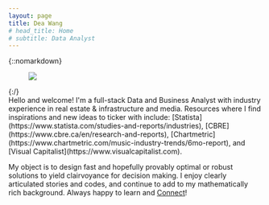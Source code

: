 ```yaml
---
layout: page
title: Dea Wang
# head_title: Home
# subtitle: Data Analyst
---
```


<div class="pretty-links">

{::nomarkdown} 
<figure class="site-profile">
    <img src="{{ site.baseurl }}/assets/img/profile.jpg">
</figure>
{:/}

<div class="lead lead-about">
Hello and welcome! I'm a full-stack Data and Business Analyst with industry experience in real estate & infrastructure and media. Resources where I find inspirations and new ideas to ticker with include: [Statista](https://www.statista.com/studies-and-reports/industries), [CBRE](https://www.cbre.ca/en/research-and-reports), [Chartmetric](https://www.chartmetric.com/music-industry-trends/6mo-report), and [Visual Capitalist](https://www.visualcapitalist.com).

My object is to design fast and hopefully provably optimal or robust solutions to yield clairvoyance for decision making. I enjoy clearly articulated stories and codes, and continue to add to my mathematically rich background. Always happy to learn and [Connect](https://calendly.com/deaw/coffee)!
</div>


</div>
